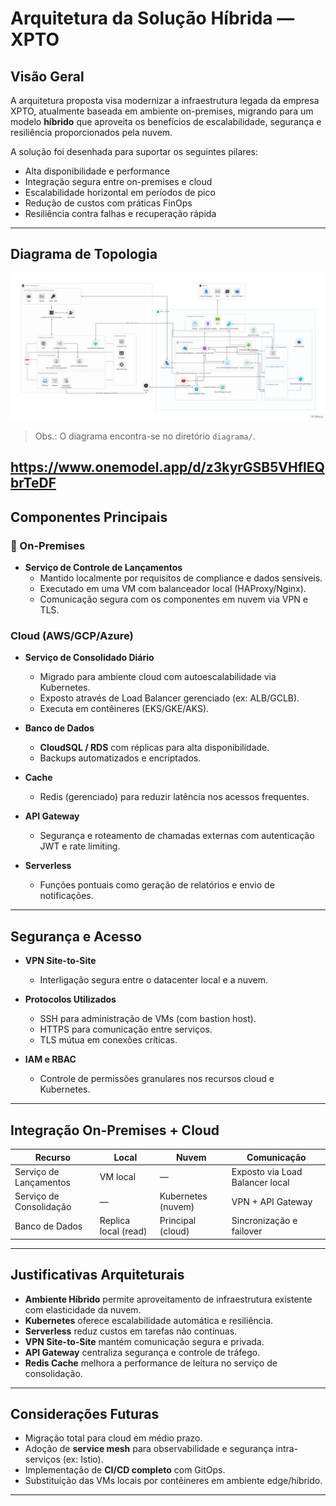 # Arquitetura da Solução Híbrida — XPTO

## Visão Geral

A arquitetura proposta visa modernizar a infraestrutura legada da empresa XPTO, atualmente baseada em ambiente on-premises, migrando para um modelo **híbrido** que aproveita os benefícios de escalabilidade, segurança e resiliência proporcionados pela nuvem.

A solução foi desenhada para suportar os seguintes pilares:

- Alta disponibilidade e performance
- Integração segura entre on-premises e cloud
- Escalabilidade horizontal em períodos de pico
- Redução de custos com práticas FinOps
- Resiliência contra falhas e recuperação rápida

---

## Diagrama de Topologia

![Diagrama da Arquitetura](diagrama/topologia.png)

> Obs.: O diagrama encontra-se no diretório `diagrama/`.

https://www.onemodel.app/d/z3kyrGSB5VHflEQbrTeDF
---

## Componentes Principais

### 🔹 On-Premises

- **Serviço de Controle de Lançamentos**
  - Mantido localmente por requisitos de compliance e dados sensíveis.
  - Executado em uma VM com balanceador local (HAProxy/Nginx).
  - Comunicação segura com os componentes em nuvem via VPN e TLS.

### Cloud (AWS/GCP/Azure)

- **Serviço de Consolidado Diário**
  - Migrado para ambiente cloud com autoescalabilidade via Kubernetes.
  - Exposto através de Load Balancer gerenciado (ex: ALB/GCLB).
  - Executa em contêineres (EKS/GKE/AKS).

- **Banco de Dados**
  - **CloudSQL / RDS** com réplicas para alta disponibilidade.
  - Backups automatizados e encriptados.

- **Cache**
  - Redis (gerenciado) para reduzir latência nos acessos frequentes.

- **API Gateway**
  - Segurança e roteamento de chamadas externas com autenticação JWT e rate limiting.

- **Serverless**
  - Funções pontuais como geração de relatórios e envio de notificações.

---

## Segurança e Acesso

- **VPN Site-to-Site**
  - Interligação segura entre o datacenter local e a nuvem.
  
- **Protocolos Utilizados**
  - SSH para administração de VMs (com bastion host).
  - HTTPS para comunicação entre serviços.
  - TLS mútua em conexões críticas.

- **IAM e RBAC**
  - Controle de permissões granulares nos recursos cloud e Kubernetes.

---

## Integração On-Premises + Cloud

| Recurso             | Local               | Nuvem                    | Comunicação                     |
|---------------------|---------------------|---------------------------|---------------------------------|
| Serviço de Lançamentos | VM local             | —                         | Exposto via Load Balancer local |
| Serviço de Consolidação | —                 | Kubernetes (nuvem)        | VPN + API Gateway               |
| Banco de Dados      | Replica local (read) | Principal (cloud)         | Sincronização e failover        |

---

## Justificativas Arquiteturais

- **Ambiente Híbrido** permite aproveitamento de infraestrutura existente com elasticidade da nuvem.
- **Kubernetes** oferece escalabilidade automática e resiliência.
- **Serverless** reduz custos em tarefas não contínuas.
- **VPN Site-to-Site** mantém comunicação segura e privada.
- **API Gateway** centraliza segurança e controle de tráfego.
- **Redis Cache** melhora a performance de leitura no serviço de consolidação.

---

## Considerações Futuras

- Migração total para cloud em médio prazo.
- Adoção de **service mesh** para observabilidade e segurança intra-serviços (ex: Istio).
- Implementação de **CI/CD completo** com GitOps.
- Substituição das VMs locais por contêineres em ambiente edge/híbrido.

---

